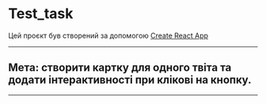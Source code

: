 # Test_task

Цей проєкт був створений за допомогою [Create React App](https://github.com/facebook/create-react-app)

---

## **Мета**: створити картку для одного твіта та додати інтерактивності при клікові на кнопку.

---
